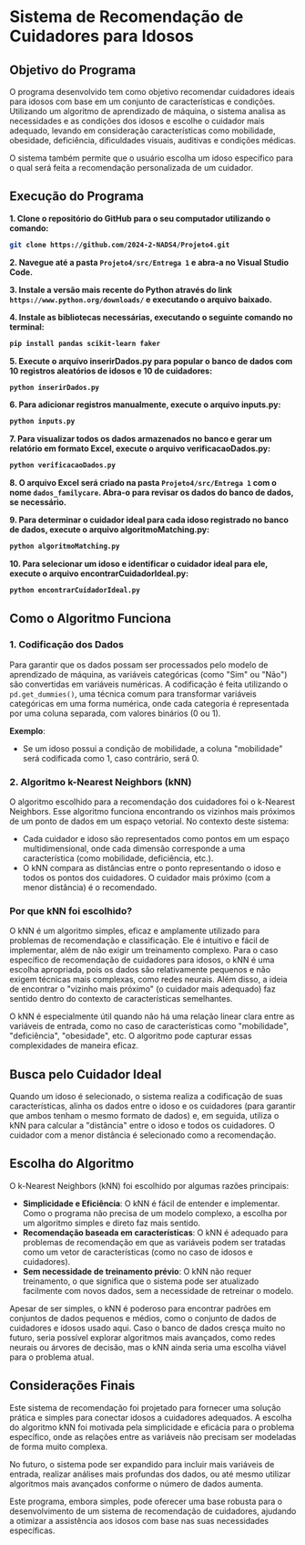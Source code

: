 # Sistema de Recomendação de Cuidadores para Idosos

## Objetivo do Programa
O programa desenvolvido tem como objetivo recomendar cuidadores ideais para idosos com base em um conjunto de características e condições. Utilizando um algoritmo de aprendizado de máquina, o sistema analisa as necessidades e as condições dos idosos e escolhe o cuidador mais adequado, levando em consideração características como mobilidade, obesidade, deficiência, dificuldades visuais, auditivas e condições médicas.

O sistema também permite que o usuário escolha um idoso específico para o qual será feita a recomendação personalizada de um cuidador.

## Execução do Programa 

<b> 1. Clone o repositório do GitHub para o seu computador utilizando o comando:  
```bash
git clone https://github.com/2024-2-NADS4/Projeto4.git
```
</b>

<b> 2. Navegue até a pasta **`Projeto4/src/Entrega 1`** e abra-a no Visual Studio Code. </b>

<b> 3. Instale a versão mais recente do Python através do link **`https://www.python.org/downloads/`** e executando o arquivo baixado. </b>

<b> 4. Instale as bibliotecas necessárias, executando o seguinte comando no terminal:
```bash
pip install pandas scikit-learn faker
```
</b>

<b> 5. Execute o arquivo inserirDados.py para popular o banco de dados com 10 registros aleatórios de idosos e 10 de cuidadores:
```bash
python inserirDados.py
```
</b>

<b> 6. Para adicionar registros manualmente, execute o arquivo inputs.py:
```bash
python inputs.py
```
</b>

<b> 7. Para visualizar todos os dados armazenados no banco e gerar um relatório em formato Excel, execute o arquivo verificacaoDados.py:
```bash
python verificacaoDados.py
```
</b>

<b> 8. O arquivo Excel será criado na pasta **`Projeto4/src/Entrega 1`** com o nome **`dados_familycare`**. Abra-o para revisar os dados do banco de dados, se necessário. </b>

<b> 9. Para determinar o cuidador ideal para cada idoso registrado no banco de dados, execute o arquivo algoritmoMatching.py:
```bash
python algoritmoMatching.py
```
</b>

<b> 10. Para selecionar um idoso e identificar o cuidador ideal para ele, execute o arquivo encontrarCuidadorIdeal.py:
```bash
python encontrarCuidadorIdeal.py
```
</b>

## Como o Algoritmo Funciona

### 1. Codificação dos Dados
Para garantir que os dados possam ser processados pelo modelo de aprendizado de máquina, as variáveis categóricas (como "Sim" ou "Não") são convertidas em variáveis numéricas. A codificação é feita utilizando o `pd.get_dummies()`, uma técnica comum para transformar variáveis categóricas em uma forma numérica, onde cada categoria é representada por uma coluna separada, com valores binários (0 ou 1).

**Exemplo**:
- Se um idoso possui a condição de mobilidade, a coluna "mobilidade" será codificada como 1, caso contrário, será 0.

### 2. Algoritmo k-Nearest Neighbors (kNN)
O algoritmo escolhido para a recomendação dos cuidadores foi o k-Nearest Neighbors. Esse algoritmo funciona encontrando os vizinhos mais próximos de um ponto de dados em um espaço vetorial. No contexto deste sistema:
- Cada cuidador e idoso são representados como pontos em um espaço multidimensional, onde cada dimensão corresponde a uma característica (como mobilidade, deficiência, etc.).
- O kNN compara as distâncias entre o ponto representando o idoso e todos os pontos dos cuidadores. O cuidador mais próximo (com a menor distância) é o recomendado.

### Por que kNN foi escolhido?
O kNN é um algoritmo simples, eficaz e amplamente utilizado para problemas de recomendação e classificação. Ele é intuitivo e fácil de implementar, além de não exigir um treinamento complexo. Para o caso específico de recomendação de cuidadores para idosos, o kNN é uma escolha apropriada, pois os dados são relativamente pequenos e não exigem técnicas mais complexas, como redes neurais. Além disso, a ideia de encontrar o "vizinho mais próximo" (o cuidador mais adequado) faz sentido dentro do contexto de características semelhantes.

O kNN é especialmente útil quando não há uma relação linear clara entre as variáveis de entrada, como no caso de características como "mobilidade", "deficiência", "obesidade", etc. O algoritmo pode capturar essas complexidades de maneira eficaz.

## Busca pelo Cuidador Ideal
Quando um idoso é selecionado, o sistema realiza a codificação de suas características, alinha os dados entre o idoso e os cuidadores (para garantir que ambos tenham o mesmo formato de dados) e, em seguida, utiliza o kNN para calcular a "distância" entre o idoso e todos os cuidadores. O cuidador com a menor distância é selecionado como a recomendação.

## Escolha do Algoritmo
O k-Nearest Neighbors (kNN) foi escolhido por algumas razões principais:
- **Simplicidade e Eficiência**: O kNN é fácil de entender e implementar. Como o programa não precisa de um modelo complexo, a escolha por um algoritmo simples e direto faz mais sentido.
- **Recomendação baseada em características**: O kNN é adequado para problemas de recomendação em que as variáveis podem ser tratadas como um vetor de características (como no caso de idosos e cuidadores).
- **Sem necessidade de treinamento prévio**: O kNN não requer treinamento, o que significa que o sistema pode ser atualizado facilmente com novos dados, sem a necessidade de retreinar o modelo.

Apesar de ser simples, o kNN é poderoso para encontrar padrões em conjuntos de dados pequenos e médios, como o conjunto de dados de cuidadores e idosos usado aqui. Caso o banco de dados cresça muito no futuro, seria possível explorar algoritmos mais avançados, como redes neurais ou árvores de decisão, mas o kNN ainda seria uma escolha viável para o problema atual.

## Considerações Finais
Este sistema de recomendação foi projetado para fornecer uma solução prática e simples para conectar idosos a cuidadores adequados. A escolha do algoritmo kNN foi motivada pela simplicidade e eficácia para o problema específico, onde as relações entre as variáveis não precisam ser modeladas de forma muito complexa.

No futuro, o sistema pode ser expandido para incluir mais variáveis de entrada, realizar análises mais profundas dos dados, ou até mesmo utilizar algoritmos mais avançados conforme o número de dados aumenta.

Este programa, embora simples, pode oferecer uma base robusta para o desenvolvimento de um sistema de recomendação de cuidadores, ajudando a otimizar a assistência aos idosos com base nas suas necessidades específicas.
